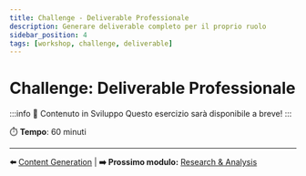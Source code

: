 ```yaml
---
title: Challenge - Deliverable Professionale
description: Generare deliverable completo per il proprio ruolo
sidebar_position: 4
tags: [workshop, challenge, deliverable]
---
```


# Challenge: Deliverable Professionale

:::info 🚧 Contenuto in Sviluppo
Questo esercizio sarà disponibile a breve!
:::

⏱️ **Tempo**: 60 minuti

---

**⬅️** [Content Generation](./content-generation) | **➡️ Prossimo modulo:** [Research & Analysis](/giorno-2-advanced-features/03-research-analysis)
